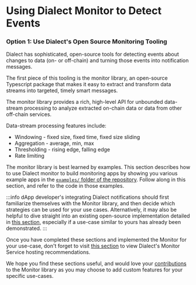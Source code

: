 # Using Dialect Monitor to Detect Events

### Option 1: **Use Dialect's Open Source Monitoring Tooling**

Dialect has sophisticated, open-source tools for detecting events about changes to data (on- or off-chain) and turning those events into notification messages.

The first piece of this tooling is the monitor library, an open-source Typescript package that makes it easy to extract and transform data streams into targeted, timely smart messages.

The monitor library provides a rich, high-level API for unbounded data-stream processing to analyze extracted on-chain data or data from other off-chain services.

Data-stream processing features include:

- Windowing - fixed size, fixed time, fixed size sliding
- Aggregation - average, min, max
- Thresholding - rising edge, falling edge
- Rate limiting

The monitor library is best learned by examples. This section describes how to use Dialect monitor to build monitoring apps by showing you various example apps in the [`examples/` folder of the repository](https://github.com/dialectlabs/monitor/tree/main/examples). Follow along in this section, and refer to the code in those examples.

:::info
dApp developer's integrating Dialect notifications should first familiarize themselves with the Monitor library, and then decide which strategies can be used for your use cases. Alternatively, it may also be helpful to dive straight into an existing open-source implementation detailed in [this section](using-dialect-monitoring-service), especially if a use-case similar to yours has already been demonstrated.
:::

Once you have completed these sections and implemented the Monitor for your use-case, don't forget to visit [this section](monitor-hosting-options) to view Dialect's Monitor Service hosting recommendations.

We hope you find these sections useful, and would love your [contributions](https://github.com/dialectlabs/monitoring-service.git) to the Monitor library as you may choose to add custom features for your specific use-cases.
